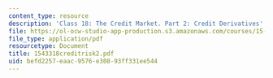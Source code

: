```yaml
---
content_type: resource
description: 'Class 18: The Credit Market. Part 2: Credit Derivatives'
file: https://ol-ocw-studio-app-production.s3.amazonaws.com/courses/15-433-investments-spring-2003/befd2257eaac9576e30893ff331ee544_1543318creditrisk2.pdf
file_type: application/pdf
resourcetype: Document
title: 1543318creditrisk2.pdf
uid: befd2257-eaac-9576-e308-93ff331ee544
---
```

